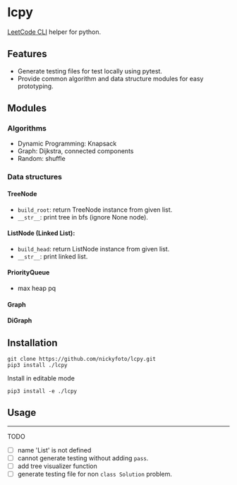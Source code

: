 # lcpy

[LeetCode CLI](https://github.com/leetcode-tools/leetcode-cli) helper for python.

## Features

- Generate testing files for test locally using pytest.
- Provide common algorithm and data structure modules for easy prototyping.

## Modules

### Algorithms

- Dynamic Programming: Knapsack
- Graph: Dijkstra, connected components
- Random: shuffle

### Data structures

#### TreeNode

- `build_root`: return TreeNode instance from given list.
- `__str__`: print tree in bfs (ignore None node).

#### ListNode (Linked List):

- `build_head`: return ListNode instance from given list.
- `__str__`: print linked list.

#### PriorityQueue

- max heap pq

#### Graph

#### DiGraph

## Installation

```
git clone https://github.com/nickyfoto/lcpy.git
pip3 install ./lcpy
```

Install in editable mode

```
pip3 install -e ./lcpy
```

## Usage

---

TODO

- [ ] name 'List' is not defined
- [ ] cannot generate testing without adding `pass`.
- [ ] add tree visualizer function
- [ ] generate testing file for non `class Solution` problem.